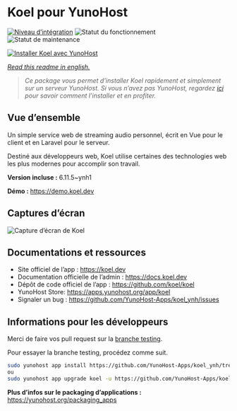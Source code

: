 <!--
N.B.: This README was automatically generated by https://github.com/YunoHost/apps/tree/master/tools/README-generator
It shall NOT be edited by hand.
-->

# Koel pour YunoHost

[![Niveau d’intégration](https://dash.yunohost.org/integration/koel.svg)](https://dash.yunohost.org/appci/app/koel) ![Statut du fonctionnement](https://ci-apps.yunohost.org/ci/badges/koel.status.svg) ![Statut de maintenance](https://ci-apps.yunohost.org/ci/badges/koel.maintain.svg)

[![Installer Koel avec YunoHost](https://install-app.yunohost.org/install-with-yunohost.svg)](https://install-app.yunohost.org/?app=koel)

*[Read this readme in english.](./README.md)*

> *Ce package vous permet d’installer Koel rapidement et simplement sur un serveur YunoHost.
Si vous n’avez pas YunoHost, regardez [ici](https://yunohost.org/#/install) pour savoir comment l’installer et en profiter.*

## Vue d’ensemble

Un simple service web de streaming audio personnel, écrit en Vue pour le client et en Laravel pour le serveur.

Destiné aux développeurs web, Koel utilise certaines des technologies web les plus modernes pour accomplir son travail.


**Version incluse :** 6.11.5~ynh1

**Démo :** https://demo.koel.dev

## Captures d’écran

![Capture d’écran de Koel](./doc/screenshots/showcase.png)

## Documentations et ressources

* Site officiel de l’app : <https://koel.dev>
* Documentation officielle de l’admin : <https://docs.koel.dev>
* Dépôt de code officiel de l’app : <https://github.com/koel/koel>
* YunoHost Store: <https://apps.yunohost.org/app/koel>
* Signaler un bug : <https://github.com/YunoHost-Apps/koel_ynh/issues>

## Informations pour les développeurs

Merci de faire vos pull request sur la [branche testing](https://github.com/YunoHost-Apps/koel_ynh/tree/testing).

Pour essayer la branche testing, procédez comme suit.

``` bash
sudo yunohost app install https://github.com/YunoHost-Apps/koel_ynh/tree/testing --debug
ou
sudo yunohost app upgrade koel -u https://github.com/YunoHost-Apps/koel_ynh/tree/testing --debug
```

**Plus d’infos sur le packaging d’applications :** <https://yunohost.org/packaging_apps>